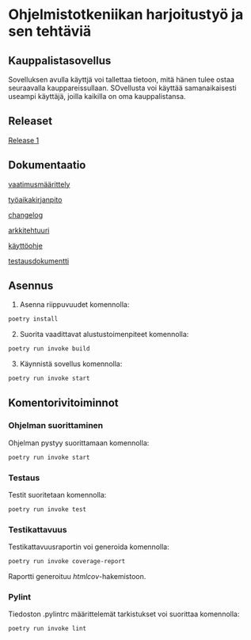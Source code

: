 # Ohjelmistotkeniikan harjoitustyö ja sen tehtäviä
## Kauppalistasovellus
Sovelluksen avulla käyttjä voi tallettaa tietoon, mitä hänen tulee ostaa seuraavalla kauppareissullaan. SOvellusta voi käyttää samanaikaisesti useampi käyttäjä, joilla kaikilla on oma kauppalistansa. 
## Releaset
[Release 1](https://github.com/seppaemi/ot-harjoitustyo/releases/tag/viikko5)
## Dokumentaatio
[vaatimusmäärittely](https://github.com/seppaemi/ot-harjoitustyo/blob/master/dokumentaatio/vaatimusm%C3%A4%C3%A4rittely.md)

[työaikakirjanpito](https://github.com/seppaemi/ot-harjoitustyo/blob/master/dokumentaatio/Ty%C3%B6aikakirjanpito.md)

[changelog](https://github.com/seppaemi/ot-harjoitustyo/blob/master/dokumentaatio/changelog.md)

[arkkitehtuuri](https://github.com/seppaemi/ot-harjoitustyo/blob/master/dokumentaatio/Arkkitehtuuri.md)

[käyttöohje](https://github.com/seppaemi/ot-harjoitustyo/blob/master/dokumentaatio/kayttoohje.md)

[testausdokumentti](https://github.com/seppaemi/ot-harjoitustyo/blob/master/dokumentaatio/testausdokumentti.md)

## Asennus

1. Asenna riippuvuudet komennolla:

```bash
poetry install
```

2. Suorita vaadittavat alustustoimenpiteet komennolla:

```bash
poetry run invoke build
```

3. Käynnistä sovellus komennolla:

```bash
poetry run invoke start
```

## Komentorivitoiminnot

### Ohjelman suorittaminen

Ohjelman pystyy suorittamaan komennolla:

```bash
poetry run invoke start
```

### Testaus

Testit suoritetaan komennolla:

```bash
poetry run invoke test
```

### Testikattavuus

Testikattavuusraportin voi generoida komennolla:

```bash
poetry run invoke coverage-report
```

Raportti generoituu _htmlcov_-hakemistoon.

### Pylint

Tiedoston .pylintrc  määrittelemät tarkistukset voi suorittaa komennolla:

```bash
poetry run invoke lint
```
